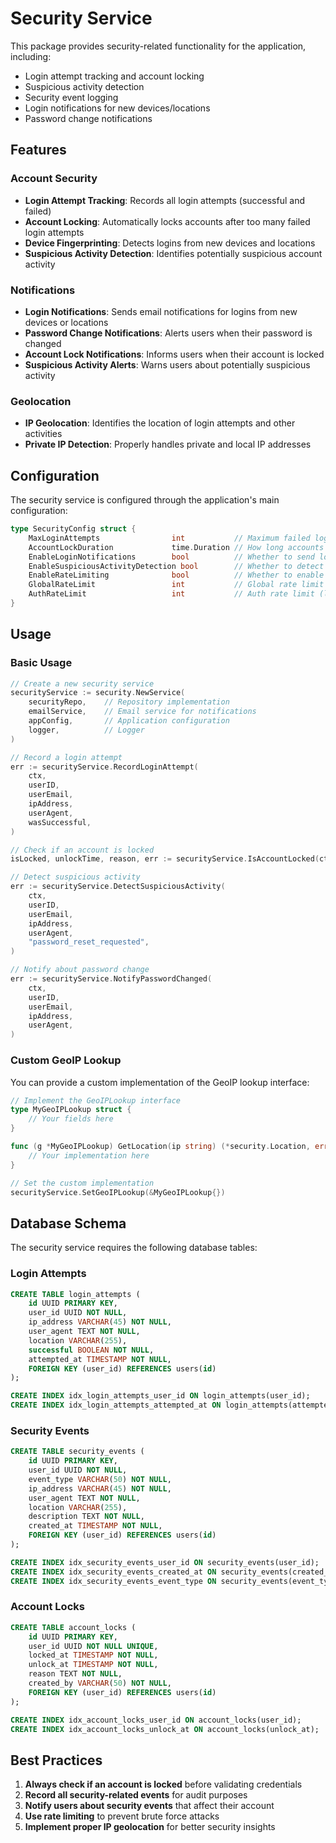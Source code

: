 # Security Service

This package provides security-related functionality for the application, including:

- Login attempt tracking and account locking
- Suspicious activity detection
- Security event logging
- Login notifications for new devices/locations
- Password change notifications

## Features

### Account Security

- **Login Attempt Tracking**: Records all login attempts (successful and failed)
- **Account Locking**: Automatically locks accounts after too many failed login attempts
- **Device Fingerprinting**: Detects logins from new devices and locations
- **Suspicious Activity Detection**: Identifies potentially suspicious account activity

### Notifications

- **Login Notifications**: Sends email notifications for logins from new devices or locations
- **Password Change Notifications**: Alerts users when their password is changed
- **Account Lock Notifications**: Informs users when their account is locked
- **Suspicious Activity Alerts**: Warns users about potentially suspicious activity

### Geolocation

- **IP Geolocation**: Identifies the location of login attempts and other activities
- **Private IP Detection**: Properly handles private and local IP addresses

## Configuration

The security service is configured through the application's main configuration:

```go
type SecurityConfig struct {
    MaxLoginAttempts                int           // Maximum failed login attempts before locking
    AccountLockDuration             time.Duration // How long accounts remain locked
    EnableLoginNotifications        bool          // Whether to send login notifications
    EnableSuspiciousActivityDetection bool        // Whether to detect suspicious activity
    EnableRateLimiting              bool          // Whether to enable rate limiting
    GlobalRateLimit                 int           // Global rate limit (requests per minute)
    AuthRateLimit                   int           // Auth rate limit (login attempts per 15 minutes)
}
```

## Usage

### Basic Usage

```go
// Create a new security service
securityService := security.NewService(
    securityRepo,    // Repository implementation
    emailService,    // Email service for notifications
    appConfig,       // Application configuration
    logger,          // Logger
)

// Record a login attempt
err := securityService.RecordLoginAttempt(
    ctx,
    userID,
    userEmail,
    ipAddress,
    userAgent,
    wasSuccessful,
)

// Check if an account is locked
isLocked, unlockTime, reason, err := securityService.IsAccountLocked(ctx, userID)

// Detect suspicious activity
err := securityService.DetectSuspiciousActivity(
    ctx,
    userID,
    userEmail,
    ipAddress,
    userAgent,
    "password_reset_requested",
)

// Notify about password change
err := securityService.NotifyPasswordChanged(
    ctx,
    userID,
    userEmail,
    ipAddress,
    userAgent,
)
```

### Custom GeoIP Lookup

You can provide a custom implementation of the GeoIP lookup interface:

```go
// Implement the GeoIPLookup interface
type MyGeoIPLookup struct {
    // Your fields here
}

func (g *MyGeoIPLookup) GetLocation(ip string) (*security.Location, error) {
    // Your implementation here
}

// Set the custom implementation
securityService.SetGeoIPLookup(&MyGeoIPLookup{})
```

## Database Schema

The security service requires the following database tables:

### Login Attempts

```sql
CREATE TABLE login_attempts (
    id UUID PRIMARY KEY,
    user_id UUID NOT NULL,
    ip_address VARCHAR(45) NOT NULL,
    user_agent TEXT NOT NULL,
    location VARCHAR(255),
    successful BOOLEAN NOT NULL,
    attempted_at TIMESTAMP NOT NULL,
    FOREIGN KEY (user_id) REFERENCES users(id)
);

CREATE INDEX idx_login_attempts_user_id ON login_attempts(user_id);
CREATE INDEX idx_login_attempts_attempted_at ON login_attempts(attempted_at);
```

### Security Events

```sql
CREATE TABLE security_events (
    id UUID PRIMARY KEY,
    user_id UUID NOT NULL,
    event_type VARCHAR(50) NOT NULL,
    ip_address VARCHAR(45) NOT NULL,
    user_agent TEXT NOT NULL,
    location VARCHAR(255),
    description TEXT NOT NULL,
    created_at TIMESTAMP NOT NULL,
    FOREIGN KEY (user_id) REFERENCES users(id)
);

CREATE INDEX idx_security_events_user_id ON security_events(user_id);
CREATE INDEX idx_security_events_created_at ON security_events(created_at);
CREATE INDEX idx_security_events_event_type ON security_events(event_type);
```

### Account Locks

```sql
CREATE TABLE account_locks (
    id UUID PRIMARY KEY,
    user_id UUID NOT NULL UNIQUE,
    locked_at TIMESTAMP NOT NULL,
    unlock_at TIMESTAMP NOT NULL,
    reason TEXT NOT NULL,
    created_by VARCHAR(50) NOT NULL,
    FOREIGN KEY (user_id) REFERENCES users(id)
);

CREATE INDEX idx_account_locks_user_id ON account_locks(user_id);
CREATE INDEX idx_account_locks_unlock_at ON account_locks(unlock_at);
```

## Best Practices

1. **Always check if an account is locked** before validating credentials
2. **Record all security-related events** for audit purposes
3. **Notify users about security events** that affect their account
4. **Use rate limiting** to prevent brute force attacks
5. **Implement proper IP geolocation** for better security insights 